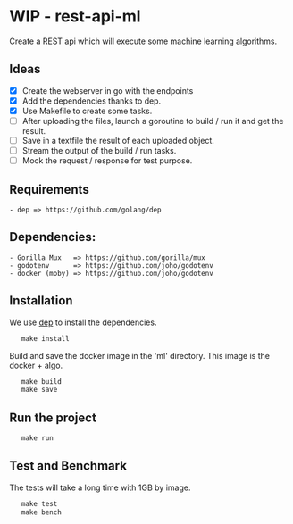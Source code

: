 # WIP - rest-api-ml

Create a REST api which will execute some machine learning algorithms.

## Ideas

- [x] Create the webserver in go with the endpoints
- [x] Add the dependencies thanks to dep.
- [x] Use Makefile to create some tasks.
- [ ] After uploading the files, launch a goroutine to build / run it and get the result.
- [ ] Save in a textfile the result of each uploaded object.
- [ ] Stream the output of the build / run tasks.
- [ ] Mock the request / response for test purpose.

## Requirements

    - dep => https://github.com/golang/dep

## Dependencies:

    - Gorilla Mux   => https://github.com/gorilla/mux
    - godotenv      => https://github.com/joho/godotenv
    - docker (moby) => https://github.com/joho/godotenv

## Installation

We use [dep](https://github.com/golang/dep) to install the dependencies.

 ```Makefile
    make install
 ```

Build and save the docker image in the 'ml' directory.
This image is the docker + algo.

 ```Makefile
    make build
    make save
 ```


## Run the project

 ```Makefile
    make run
 ```

## Test and Benchmark

The tests will take a long time with 1GB by image.

 ```Makefile
    make test
    make bench
```
